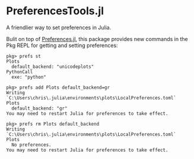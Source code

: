 # PreferencesTools.jl

A friendlier way to set preferences in Julia.

Bulit on top of [Preferences.jl](https://github.com/JuliaPackaging/Preferences.jl), this
package provides new commands in the Pkg REPL for getting and setting preferences:

```
pkg> prefs st
Plots
  default_backend: "unicodeplots"
PythonCall
  exe: "python"

pkg> prefs add Plots default_backend=gr
Writing `C:\Users\chris\.julia\environments\plots\LocalPreferences.toml`
Plots
  default_backend: "gr"
You may need to restart Julia for preferences to take effect.

pkg> prefs rm Plots default_backend
Writing `C:\Users\chris\.julia\environments\plots\LocalPreferences.toml`
Plots
  No preferences.
You may need to restart Julia for preferences to take effect.
```
